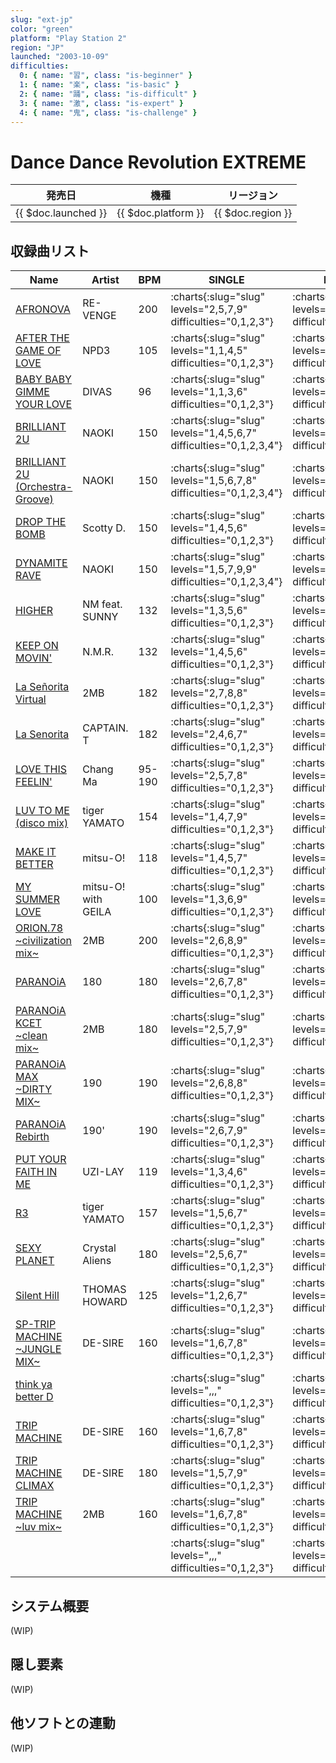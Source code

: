 ```yaml
---
slug: "ext-jp"
color: "green"
platform: "Play Station 2"
region: "JP"
launched: "2003-10-09"
difficulties:
  0: { name: "習", class: "is-beginner" }
  1: { name: "楽", class: "is-basic" }
  2: { name: "踊", class: "is-difficult" }
  3: { name: "激", class: "is-expert" }
  4: { name: "鬼", class: "is-challenge" }
---
```


# Dance Dance Revolution EXTREME

|発売日|機種|リージョン|
|------|----|---------|
|{{ $doc.launched }}|{{ $doc.platform }}|{{ $doc.region }}|

## 収録曲リスト

|Name|Artist|BPM|SINGLE|DOUBLE|
|----|------|---|------|------|
|[AFRONOVA](/songs/afronova)|RE-VENGE|200|:charts{:slug="slug" levels="2,5,7,9" difficulties="0,1,2,3"}|:charts{:slug="slug" levels="6,7,9" difficulties="1,2,3"}|
|[AFTER THE GAME OF LOVE](/songs/after-the-game-of-love)|NPD3|105|:charts{:slug="slug" levels="1,1,4,5" difficulties="0,1,2,3"}|:charts{:slug="slug" levels="2,4,6" difficulties="1,2,3"}|
|[BABY BABY GIMME YOUR LOVE](/songs/baby-baby-gimme-your-love)|DIVAS|96|:charts{:slug="slug" levels="1,1,3,6" difficulties="0,1,2,3"}|:charts{:slug="slug" levels="2,4,6" difficulties="1,2,3"}|
|[BRILLIANT 2U](/songs/brilliant-2u)|NAOKI|150|:charts{:slug="slug" levels="1,4,5,6,7" difficulties="0,1,2,3,4"}|:charts{:slug="slug" levels="4,5,7,8" difficulties="1,2,3,4"}|
|[BRILLIANT 2U (Orchestra-Groove)](/songs/brilliant-2u-orchestra-groove)|NAOKI|150|:charts{:slug="slug" levels="1,5,6,7,8" difficulties="0,1,2,3,4"}|:charts{:slug="slug" levels="4,5,7,8" difficulties="1,2,3,4"}|
|[DROP THE BOMB](/songs/drop-the-bomb)|Scotty D.|150|:charts{:slug="slug" levels="1,4,5,6" difficulties="0,1,2,3"}|:charts{:slug="slug" levels="4,5,6" difficulties="1,2,3"}|
|[DYNAMITE RAVE](/songs/dynamite-rave)|NAOKI|150|:charts{:slug="slug" levels="1,5,7,9,9" difficulties="0,1,2,3,4"}|:charts{:slug="slug" levels="5,6,8,8" difficulties="1,2,3,4"}|
|[HIGHER](/songs/higher)|NM feat. SUNNY|132|:charts{:slug="slug" levels="1,3,5,6" difficulties="0,1,2,3"}|:charts{:slug="slug" levels="3,5,7" difficulties="1,2,3"}|
|[KEEP ON MOVIN'](/songs/keep-on-movin)|N.M.R.|132|:charts{:slug="slug" levels="1,4,5,6" difficulties="0,1,2,3"}|:charts{:slug="slug" levels="4,6,7" difficulties="1,2,3"}|
|[La Señorita Virtual](/songs/la-senorita-virtual)|2MB|182|:charts{:slug="slug" levels="2,7,8,8" difficulties="0,1,2,3"}|:charts{:slug="slug" levels="6,7,8" difficulties="1,2,3"}|
|[La Senorita](/songs/la-senorita)|CAPTAIN. T|182|:charts{:slug="slug" levels="2,4,6,7" difficulties="0,1,2,3"}|:charts{:slug="slug" levels="4,6,9" difficulties="1,2,3"}|
|[LOVE THIS FEELIN'](/songs/love-this-feelin)|Chang Ma|95-190|:charts{:slug="slug" levels="2,5,7,8" difficulties="0,1,2,3"}|:charts{:slug="slug" levels="6,7,8" difficulties="1,2,3"}|
|[LUV TO ME (disco mix)](/songs/luv-to-me)|tiger YAMATO|154|:charts{:slug="slug" levels="1,4,7,9" difficulties="0,1,2,3"}|:charts{:slug="slug" levels="4,8,8" difficulties="1,2,3"}|
|[MAKE IT BETTER](/songs/make-it-better)|mitsu-O!|118|:charts{:slug="slug" levels="1,4,5,7" difficulties="0,1,2,3"}|:charts{:slug="slug" levels="5,7,7" difficulties="1,2,3"}|
|[MY SUMMER LOVE](/songs/my-summer-love)|mitsu-O! with GEILA|100|:charts{:slug="slug" levels="1,3,6,9" difficulties="0,1,2,3"}|:charts{:slug="slug" levels="3,5,8" difficulties="1,2,3"}|
|[ORION.78 \~civilization mix\~](/songs/orion-78-civilization)|2MB|200|:charts{:slug="slug" levels="2,6,8,9" difficulties="0,1,2,3"}|:charts{:slug="slug" levels="6,8,9" difficulties="1,2,3"}|
|[PARANOiA](/songs/paranoia)|180|180|:charts{:slug="slug" levels="2,6,7,8" difficulties="0,1,2,3"}|:charts{:slug="slug" levels="7,8,9" difficulties="1,2,3"}|
|[PARANOiA KCET \~clean mix\~](/songs/paranoia-kcet)|2MB|180|:charts{:slug="slug" levels="2,5,7,9" difficulties="0,1,2,3"}|:charts{:slug="slug" levels="5,7,9" difficulties="1,2,3"}|
|[PARANOiA MAX \~DIRTY MIX\~](/songs/paranoia-max)|190|190|:charts{:slug="slug" levels="2,6,8,8" difficulties="0,1,2,3"}|:charts{:slug="slug" levels="7,8,9" difficulties="1,2,3"}|
|[PARANOiA Rebirth](/songs/paranoia-rebirth)|190'|190|:charts{:slug="slug" levels="2,6,7,9" difficulties="0,1,2,3"}|:charts{:slug="slug" levels="6,8,9" difficulties="1,2,3"}|
|[PUT YOUR FAITH IN ME](/songs/put-your-faith-in-me)|UZI-LAY|119|:charts{:slug="slug" levels="1,3,4,6" difficulties="0,1,2,3"}|:charts{:slug="slug" levels="4,5,6" difficulties="1,2,3"}|
|[R3](/songs/r3)|tiger YAMATO|157|:charts{:slug="slug" levels="1,5,6,7" difficulties="0,1,2,3"}|:charts{:slug="slug" levels="6,8,9" difficulties="1,2,3"}|
|[SEXY PLANET](/songs/sexy-planet)|Crystal Aliens|180|:charts{:slug="slug" levels="2,5,6,7" difficulties="0,1,2,3"}|:charts{:slug="slug" levels="4,5,7" difficulties="1,2,3"}|
|[Silent Hill](/songs/silent-hill)|THOMAS HOWARD|125|:charts{:slug="slug" levels="1,2,6,7" difficulties="0,1,2,3"}|:charts{:slug="slug" levels="4,5,7" difficulties="1,2,3"}|
|[SP-TRIP MACHINE \~JUNGLE MIX\~](/songs/sp-trip-machine)|DE-SIRE|160|:charts{:slug="slug" levels="1,6,7,8" difficulties="0,1,2,3"}|:charts{:slug="slug" levels="7,8,8" difficulties="1,2,3"}|
|[think ya better D](/songs/)|||:charts{:slug="slug" levels=",,," difficulties="0,1,2,3"}|:charts{:slug="slug" levels=",," difficulties="1,2,3"}|
|[TRIP MACHINE](/songs/trip-machine)|DE-SIRE|160|:charts{:slug="slug" levels="1,6,7,8" difficulties="0,1,2,3"}|:charts{:slug="slug" levels="7,8,8" difficulties="1,2,3"}|
|[TRIP MACHINE CLIMAX](/songs/trip-machine-climax)|DE-SIRE|180|:charts{:slug="slug" levels="1,5,7,9" difficulties="0,1,2,3"}|:charts{:slug="slug" levels="5,7,9" difficulties="1,2,3"}|
|[TRIP MACHINE \~luv mix\~](/songs/trip-machine-luv)|2MB|160|:charts{:slug="slug" levels="1,6,7,8" difficulties="0,1,2,3"}|:charts{:slug="slug" levels="7,8,9" difficulties="1,2,3"}|
|[](/songs/)|||:charts{:slug="slug" levels=",,," difficulties="0,1,2,3"}|:charts{:slug="slug" levels=",," difficulties="1,2,3"}|

## システム概要

(WIP)

## 隠し要素

(WIP)

## 他ソフトとの連動

(WIP)
